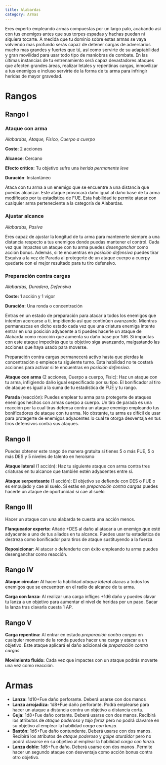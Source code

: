 ```yaml
---
title: Alabardas
category: Armas
---
```


Eres experto empleando armas compuestas por un largo palo, acabando así con tus enemigos antes que sus torpes espadas y hachas puedan ni siquiera tocarte. A medida que tu dominio sobre estas armas se vaya volviendo mas profundo serás capaz de detener cargas de adversarios mucho mas grandes y fuertes que tú, así como servirte de su adaptabilidad y gran movilidad para usar todo tipo de maniobras de combate. En las últimas instancias de tu entrenamiento será capaz devastadores ataques que afecten grandes áreas, realizar letales y repentinas cargas, inmovilizar a tus enemigos e incluso servirte de la forma de tu arma para infringir heridas de mayor gravedad.

# Rangos

## Rango I 

### Ataque con arma

*Alabardas, Ataque, Físico, Cuerpo a cuerpo*

**Coste**: 2 acciones

**Alcance**: Cercano

**Efecto crítico:** Tu objetivo sufre una *herida permanente leve*

**Duración**: Instantáneo

Ataca con tu arma a un enemigo que se encuentre a una distancia que puedas alcanzar. Este ataque provocará daño igual al daño base de tu arma modificado por tu estadística de FUE. Esta habilidad te permite atacar con cualquier arma perteneciente a la categoría de Alabardas.

### Ajustar alcance

*Alabardas, Pasiva*

Eres capaz de ajustar la longitud de tu arma para mantenerte siempre a una distancia respecto a tus enemigos donde puedas mantener el control. Cada vez que impactes un ataque con tu arma puedes *desenganchar* como acción bonus. Además, si te encuentras en *posición defensiva* puedes tirar Esquiva a la vez de Parada al protegerte de un ataque cuerpo a cuerpy quedarte con el mejor resultado para tu tiro defensivo.

### Preparación contra cargas

*Alabardas, Duradera, Defensiva*

**Coste:** 1 acción y 1 vigor

**Duración:** Una ronda o concentración

Entras en un estado de preparación para atacar a todos los enemigos que intenten acercarse a ti, impidiendo así que continúen avanzando. Mientras permanezcas en dicho estado cada vez que una criatura enemiga intente entrar en una posición adyacente a ti puedes hacerle un ataque de Alabarda como reacción que aumenta su daño base por 1d6. Si impactas con este ataque impedirás que tu objetivo siga avanzando, malgastando las acciones que haya usado para moverse.

Preparación contra cargas permanecerá activo hasta que pierdas la concentración o empiece tu siguiente turno. Esta habilidad no te costará acciones para activar si te encuentras en *posición defensiva*.

**Ataque con arma** (2 acciones, Cuerpo a cuerpo, Físic): Haz un ataque con tu arma, infligiendo daño igual especificado por su tipo. El bonificador al tiro de ataque es igual a la suma de tu estadística de FUE y tu rango.

**Parada** (reacción): Puedes emplear tu arma para protegerte de ataques enemigos hechos con armas cuerpo a cuerpo. Un tiro de parada es una reacción por la cual tiras defensa contra un ataque enemigo empleando tus bonificadores de ataque con tu arma. No obstante, tu arma es difícil de usar para protegerte de enemigos adyacentes lo cual te otorga desventaja en tus tiros defensivos contra sus ataques.

## Rango II

Puedes obtener este rango de manera gratuita si tienes 5 o más FUE, 5 o más DES y 5 niveles de talento en heroísmo

**Ataque lateral** (1 acción): Haz tu siguiente ataque con arma contra tres criaturas en tu alcance que también estén adyacentes entre sí.

**Ataque serpenteante** (1 acción): El objetivo se defiende con DES o FUE o es empujado y cae al suelo. Si estás en *preparación contra cargas* puedes hacerle un ataque de oportunidad si cae al suelo

## Rango III 

Hacer un ataque con una alabarda te cuesta una acción menos.

**Flanqueador experto:** Añade +DES al daño al atacar a un enemigo que esté adyacente a uno de tus aliados en tu alcance. Puedes usar tu estadística de destreza como bonificador para tiros de ataque sustituyendo a la fuerza.

**Reposicionar**: Al atacar o defenderte con éxito empleando tu arma puedes desenganchar como reacción.

## Rango IV

**Ataque circular:** Al hacer la habilidad *ataque lateral* atacas a todos los enemigos que se encuentren en el radio de alcance de tu arma.

**Carga con lanza:** Al realizar una carga infliges +1d6 daño y puedes clavar tu lanza a un objetivo para aumentar el nivel de heridas por un paso. Sacar la lanza tras clavarla cuesta 1 AP.

## Rango V

**Carga repentina:** Al entrar en estado *preparación contra cargas* en cualquier momento de la ronda puedes hacer una carga y atacar a un objetivo. Este ataque aplicará el daño adicional de *preparación contra cargas* 

**Movimiento fluido:** Cada vez que impactes con un ataque podrás moverte una vez como reacción.

# Armas

- **Lanza:** 1d10+Fue daño perforante. Deberá usarse con dos manos
- **Lanza arrojadiza:** 1d8+Fue daño perforante. Podrá emplearse para hacer un ataque a distancia contra un objetivo a distancia corta. 
- **Guja:** 1d8+Fue daño cortante. Deberá usarse con dos manos. Recibirá los atributos de *ataque poderoso* y *tajo feroz* pero no  podrá clavarse en su objetivo al emplear la habilidad *carga con lanza*.
- **Bastón:** 1d6+Fue daño contundente. Deberá usarse con dos manos. Recibirá los atributos de *ataque poderoso* y *golpe aturdidor* pero no podrá clavarse en su objetivo al emplear la habilidad *carga con lanza*.
- **Lanza doble:** 1d8+Fue daño. Deberá usarse con dos manos .Permite hacer un segundo ataque con desventaja como acción bonus contra otro objetivo.
